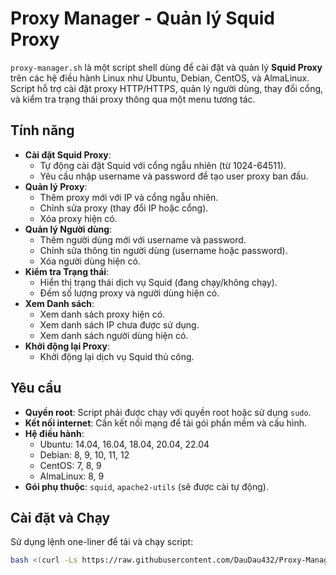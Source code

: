 # Proxy Manager - Quản lý Squid Proxy

`proxy-manager.sh` là một script shell dùng để cài đặt và quản lý **Squid Proxy** trên các hệ điều hành Linux như Ubuntu, Debian, CentOS, và AlmaLinux. Script hỗ trợ cài đặt proxy HTTP/HTTPS, quản lý người dùng, thay đổi cổng, và kiểm tra trạng thái proxy thông qua một menu tương tác.

## Tính năng

- **Cài đặt Squid Proxy**:
  - Tự động cài đặt Squid với cổng ngẫu nhiên (từ 1024-64511).
  - Yêu cầu nhập username và password để tạo user proxy ban đầu.
- **Quản lý Proxy**:
  - Thêm proxy mới với IP và cổng ngẫu nhiên.
  - Chỉnh sửa proxy (thay đổi IP hoặc cổng).
  - Xóa proxy hiện có.
- **Quản lý Người dùng**:
  - Thêm người dùng mới với username và password.
  - Chỉnh sửa thông tin người dùng (username hoặc password).
  - Xóa người dùng hiện có.
- **Kiểm tra Trạng thái**:
  - Hiển thị trạng thái dịch vụ Squid (đang chạy/không chạy).
  - Đếm số lượng proxy và người dùng hiện có.
- **Xem Danh sách**:
  - Xem danh sách proxy hiện có.
  - Xem danh sách IP chưa được sử dụng.
  - Xem danh sách người dùng hiện có.
- **Khởi động lại Proxy**:
  - Khởi động lại dịch vụ Squid thủ công.

## Yêu cầu

- **Quyền root**: Script phải được chạy với quyền root hoặc sử dụng `sudo`.
- **Kết nối internet**: Cần kết nối mạng để tải gói phần mềm và cấu hình.
- **Hệ điều hành**:
  - Ubuntu: 14.04, 16.04, 18.04, 20.04, 22.04
  - Debian: 8, 9, 10, 11, 12
  - CentOS: 7, 8, 9
  - AlmaLinux: 8, 9
- **Gói phụ thuộc**: `squid`, `apache2-utils` (sẽ được cài tự động).

## Cài đặt và Chạy

Sử dụng lệnh one-liner để tải và chạy script:
```bash
bash <(curl -Ls https://raw.githubusercontent.com/DauDau432/Proxy-Manager/refs/heads/main/proxy-manager.sh)
